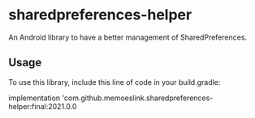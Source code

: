 # sharedpreferences-helper

An Android library to have a better management of SharedPreferences.

## Usage

To use this library, include this line of code in your build.gradle:

implementation 'com.github.memoeslink.sharedpreferences-helper:final:2021.0.0
